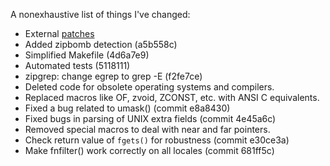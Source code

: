A nonexhaustive list of things I've changed:

  - External [patches](patches/README.md)
  - Added zipbomb detection (a5b558c)
  - Simplified Makefile (4d6a7e9)
  - Automated tests (5118111)
  - zipgrep: change egrep to grep -E (f2fe7ce)
  - Deleted code for obsolete operating systems and compilers.
  - Replaced macros like OF, zvoid, ZCONST, etc. with ANSI C equivalents.
  - Fixed a bug related to umask() (commit e8a8430)
  - Fixed bugs in parsing of UNIX extra fields (commit 4e45a6c)
  - Removed special macros to deal with near and far pointers.
  - Check return value of `fgets()` for robustness (commit e30ce3a)
  - Make fnfilter() work correctly on all locales (commit 681ff5c)
